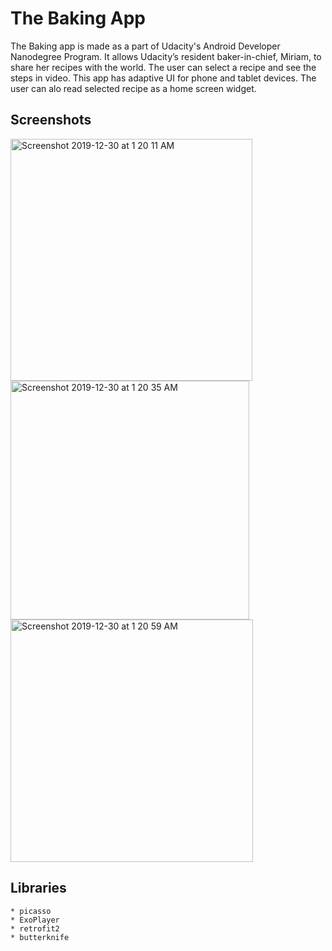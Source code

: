 # The Baking App
The Baking app is made as a part of Udacity's Android Developer Nanodegree Program. 
It allows Udacity’s resident baker-in-chief, Miriam, to share her recipes with the world. 
The user can select a recipe and see the steps in video. This app has adaptive UI for phone and tablet devices. 
The user can alo read selected recipe as a home screen widget.

## Screenshots

<img width="387" alt="Screenshot 2019-12-30 at 1 20 11 AM" src="https://user-images.githubusercontent.com/43384060/71561281-c7994280-2aa2-11ea-8fba-698e6553054a.png">

<img width="382" alt="Screenshot 2019-12-30 at 1 20 35 AM" src="https://user-images.githubusercontent.com/43384060/71561311-3a0a2280-2aa3-11ea-8485-f861e373a093.png">


<img width="388" alt="Screenshot 2019-12-30 at 1 20 59 AM" src="https://user-images.githubusercontent.com/43384060/71561318-45f5e480-2aa3-11ea-9180-509fbfaf11ff.png">

## Libraries
	* picasso
	* ExoPlayer
	* retrofit2
	* butterknife

